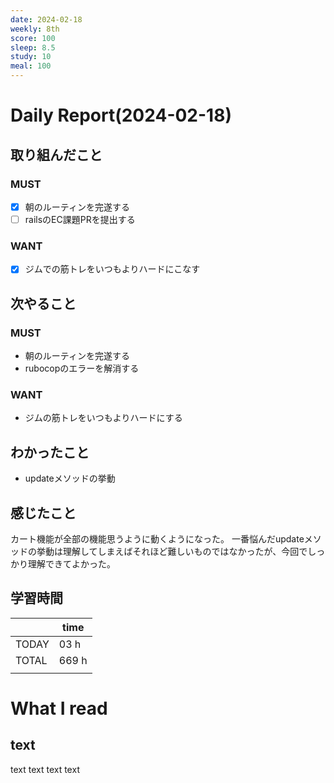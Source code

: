 ```yaml
---
date: 2024-02-18
weekly: 8th
score: 100
sleep: 8.5
study: 10
meal: 100
---
```

# Daily Report(2024-02-18)
## 取り組んだこと
### MUST
- [x]  朝のルーティンを完遂する
- [ ] railsのEC課題PRを提出する
### WANT
- [x] ジムでの筋トレをいつもよりハードにこなす
## 次やること
### MUST
- 朝のルーティンを完遂する
- rubocopのエラーを解消する
### WANT
- ジムの筋トレをいつもよりハードにする
## わかったこと
- updateメソッドの挙動
## 感じたこと
カート機能が全部の機能思うように動くようになった。
一番悩んだupdateメソッドの挙動は理解してしまえばそれほど難しいものではなかったが、今回でしっかり理解できてよかった。
## 学習時間
|  | time |
| ---- | ---- |
| TODAY | 03 h |
| TOTAL | 669 h |
|  |  |
# What I read
## text 
text text text text